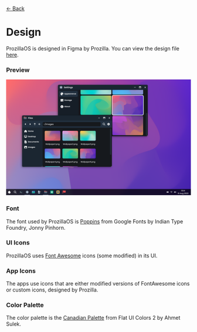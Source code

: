 [← Back](../README.md)

# Design

ProzillaOS is designed in Figma by Prozilla. You can view the design file [here](https://www.figma.com/file/bEE5RyWgV0QILcXpZWEk2r/ProzillaOS?type=design&node-id=0%3A1&mode=design&t=7KR1tKCp9H5cK3hf-1).

### Preview

<img src="../../public/assets/screenshots/screenshot-files-settings-taskbar-desktop.png" alt="Screenshot of ProzillaOS"/>

### Font

The font used by ProzillaOS is [Poppins](https://fonts.google.com/specimen/Poppins) from Google Fonts by  Indian Type Foundry, Jonny Pinhorn.

### UI Icons

ProzillaOS uses [Font Awesome](https://fontawesome.com/) icons (some modified) in its UI.

### App Icons

The apps use icons that are either modified versions of FontAwesome icons or custom icons, designed by Prozilla.

### Color Palette

The color palette is the [Canadian Palette](https://flatuicolors.com/palette/ca) from Flat UI Colors 2 by Ahmet Sulek.